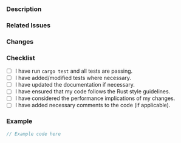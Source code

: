 ### Description

<!--
A clear and concise description of what the merge request does. Explain why this change is needed and what issue it addresses (link to the relevant issue, if applicable).
-->

### Related Issues

<!--
If this MR addresses any open issues, please provide references using the `#<issue_number>` syntax (e.g., `#123`).
-->

### Changes

<!--
List and explain the key changes that this merge request introduces:
- Changed function/method XYZ to do ABC.
- Refactored module XYZ.
- Added new tests to improve code coverage.
-->

### Checklist

- [ ] I have run `cargo test` and all tests are passing.
- [ ] I have added/modified tests where necessary.
- [ ] I have updated the documentation if necessary.
- [ ] I have ensured that my code follows the Rust style guidelines.
- [ ] I have considered the performance implications of my changes.
- [ ] I have added necessary comments to the code (if applicable).

### Example

<!--
If applicable, provide any code examples or output that demonstrate the effect of this change.
-->
```rust
// Example code here
